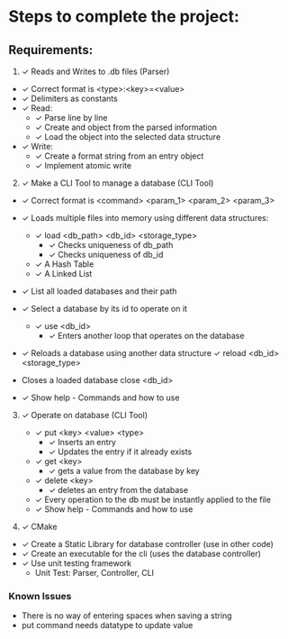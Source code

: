 # Steps to complete the project:

## Requirements:
1. ✓ Reads and Writes to .db files (Parser)
  * ✓ Correct format is \<type\>:\<key\>=\<value\> 
  * ✓ Delimiters as constants
  * ✓ Read:
    * ✓ Parse line by line
    * ✓ Create and object from the parsed information
    * ✓ Load the object into the selected data structure
  * ✓ Write:
    * ✓ Create a format string from an entry object
    * ✓ Implement atomic write

2. ✓ Make a CLI Tool to manage a database (CLI Tool)
  * ✓ Correct format is \<command\> \<param_1\> \<param_2\> \<param_3\>

  * ✓ Loads multiple files into memory using different data structures:
    * ✓ load \<db_path\> \<db_id\> \<storage_type\>
      * ✓ Checks uniqueness of db_path
      * ✓ Checks uniqueness of db_id
    * ✓ A Hash Table
    * ✓ A Linked List

  * ✓ List all loaded databases and their path

  * ✓ Select a database by its id to operate on it
     * ✓ use <db_id>
       * ✓ Enters another loop that operates on the database

  * ✓ Reloads a database using another data structure
      ✓ reload \<db_id\> \<storage_type\>

  * Closes a loaded database
    close \<db_id\>
  


  * ✓ Show help - Commands and how to use

3. ✓ Operate on database (CLI Tool)
    * ✓ put \<key\> \<value\> \<type\>
      * ✓ Inserts an entry
      * ✓ Updates the entry if it already exists
    * ✓ get \<key\>
      * ✓ gets a value from the database by key
    * ✓ delete \<key\>
      * ✓ deletes an entry from the database
    * ✓ Every operation to the db must be instantly applied to the file
   * ✓ Show help - Commands and how to use

4. ✓ CMake
  * ✓ Create a Static Library for database controller (use in other code)
  * ✓ Create an executable for the cli (uses the database controller)
* ✓ Use unit testing framework
  * Unit Test: Parser, Controller, CLI

### Known Issues
* There is no way of entering spaces when saving a string
* put command needs datatype to update value
